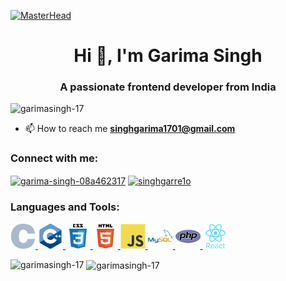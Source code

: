 [![MasterHead](https://art.pixilart.com/sr2712ab0b35ecd.gif)](https://rishavchanda.io)

<h1 align="center">Hi 👋, I'm Garima Singh</h1>
<h3 align="center">A passionate frontend developer from India</h3>

<p align="left"> <img src="https://komarev.com/ghpvc/?username=garimasingh-17&label=Profile%20views&color=0e75b6&style=flat" alt="garimasingh-17" /> </p>

- 📫 How to reach me **singhgarima1701@gmail.com**

<h3 align="left">Connect with me:</h3>
<p align="left">
<a href="https://linkedin.com/in/garima-singh-08a462317" target="blank"><img align="center" src="https://raw.githubusercontent.com/rahuldkjain/github-profile-readme-generator/master/src/images/icons/Social/linked-in-alt.svg" alt="garima-singh-08a462317" height="30" width="40" /></a>
<a href="https://auth.geeksforgeeks.org/user/singhgarre1o" target="blank"><img align="center" src="https://raw.githubusercontent.com/rahuldkjain/github-profile-readme-generator/master/src/images/icons/Social/geeks-for-geeks.svg" alt="singhgarre1o" height="30" width="40" /></a>
</p>

<h3 align="left">Languages and Tools:</h3>
<p align="left"> <a href="https://www.cprogramming.com/" target="_blank" rel="noreferrer"> <img src="https://raw.githubusercontent.com/devicons/devicon/master/icons/c/c-original.svg" alt="c" width="40" height="40"/> </a> <a href="https://www.w3schools.com/cpp/" target="_blank" rel="noreferrer"> <img src="https://raw.githubusercontent.com/devicons/devicon/master/icons/cplusplus/cplusplus-original.svg" alt="cplusplus" width="40" height="40"/> </a> <a href="https://www.w3schools.com/css/" target="_blank" rel="noreferrer"> <img src="https://raw.githubusercontent.com/devicons/devicon/master/icons/css3/css3-original-wordmark.svg" alt="css3" width="40" height="40"/> </a> <a href="https://www.w3.org/html/" target="_blank" rel="noreferrer"> <img src="https://raw.githubusercontent.com/devicons/devicon/master/icons/html5/html5-original-wordmark.svg" alt="html5" width="40" height="40"/> </a> <a href="https://developer.mozilla.org/en-US/docs/Web/JavaScript" target="_blank" rel="noreferrer"> <img src="https://raw.githubusercontent.com/devicons/devicon/master/icons/javascript/javascript-original.svg" alt="javascript" width="40" height="40"/> </a> <a href="https://www.mysql.com/" target="_blank" rel="noreferrer"> <img src="https://raw.githubusercontent.com/devicons/devicon/master/icons/mysql/mysql-original-wordmark.svg" alt="mysql" width="40" height="40"/> </a> <a href="https://www.php.net" target="_blank" rel="noreferrer"> <img src="https://raw.githubusercontent.com/devicons/devicon/master/icons/php/php-original.svg" alt="php" width="40" height="40"/> </a> <a href="https://reactjs.org/" target="_blank" rel="noreferrer"> <img src="https://raw.githubusercontent.com/devicons/devicon/master/icons/react/react-original-wordmark.svg" alt="react" width="40" height="40"/> </a> </p>

<p><img align="left" src="https://github-readme-stats.vercel.app/api/top-langs?username=garimasingh-17&show_icons=true&locale=en&layout=compact" alt="garimasingh-17" /></p>

<p>&nbsp;<img align="center" src="https://github-readme-stats.vercel.app/api?username=garimasingh-17&show_icons=true&locale=en" alt="garimasingh-17" /></p>
